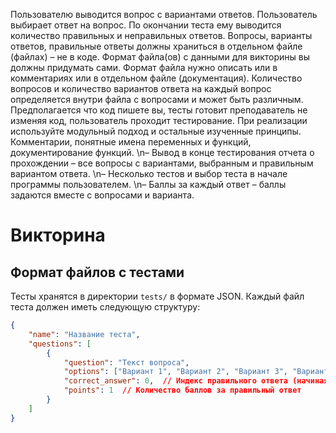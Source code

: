 Пользователю выводится вопрос с вариантами ответов. Пользователь выбирает ответ на вопрос. По окончании теста ему выводится количество правильных и неправильных ответов.
Вопросы, варианты ответов, правильные ответы должны храниться в отдельном файле (файлах) – не в коде. Формат файла(ов) с данными для викторины вы должны придумать сами. 
Формат файла нужно описать или в комментариях или в отдельном файле (документация).
Количество вопросов и количество вариантов ответа на каждый вопрос определяется внутри файла с вопросами и может быть различным.
Предполагается что код пишете вы, тесты готовит преподаватель не изменяя код, пользователь проходит тестирование.
При реализации используйте модульный подход и остальные изученные принципы. Комментарии, понятные имена переменных и функций, документирование функций.
\n– Вывод в конце тестирования отчета о прохождении – все вопросы с вариантами, выбранным и правильным вариантом ответа.
\n– Несколько тестов и выбор теста в начале программы пользователем.
\n– Баллы за каждый ответ – баллы задаются вместе с вопросами и варианта.

# Викторина
## Формат файлов с тестами
Тесты хранятся в директории `tests/` в формате JSON.
Каждый файл теста должен иметь следующую структуру:

```json
{
    "name": "Название теста",
    "questions": [
        {
            "question": "Текст вопроса",
            "options": ["Вариант 1", "Вариант 2", "Вариант 3", "Вариант 4"],
            "correct_answer": 0,  // Индекс правильного ответа (начиная с 0)
            "points": 1  // Количество баллов за правильный ответ
        }
    ]
}
